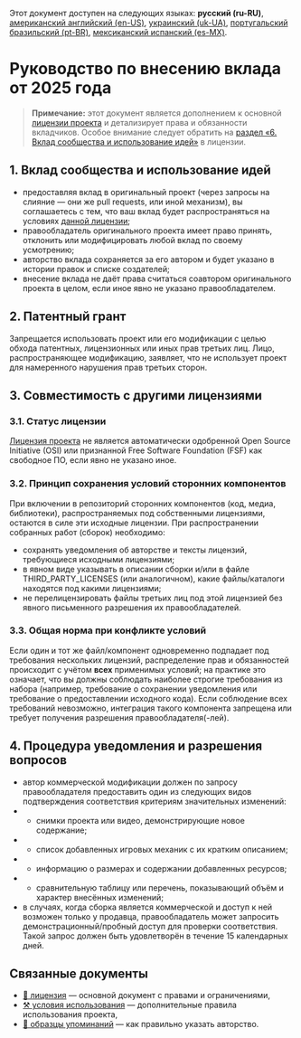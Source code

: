 Этот документ доступен на следующих языках: **русский (ru-RU)**, [американский английский (en-US)](/CONTRIBUTING.md), [украинский (uk-UA)](/other-langs/CONTRIBUTING_uk-UA.md), [португальский бразильский (pt-BR)](/other-langs/CONTRIBUTING_pt-BR.md), [мексиканский испанский (es-MX)](/other-langs/CONTRIBUTING_es-MX.md).

# Руководство по внесению вклада от 2025 года

> **Примечание:** этот документ является дополнением к основной [лицензии проекта](/other-langs/LICENSE_ru-RU.md) и детализирует права и обязанности вкладчиков. Особое внимание следует обратить на [раздел «6. Вклад сообщества и использование идей»](/other-langs/LICENSE_ru-RU.md#1-вклад-сообщества-и-использование-идей) в лицензии.

## 1. Вклад сообщества и использование идей

* предоставляя вклад в оригинальный проект (через запросы на слияние — они же pull requests, или иной механизм), вы соглашаетесь с тем, что ваш вклад будет распространяться на условиях [данной лицензии](/other-langs/LICENSE_ru-RU.md);
* правообладатель оригинального проекта имеет право принять, отклонить или модифицировать любой вклад по своему усмотрению;
* авторство вклада сохраняется за его автором и будет указано в истории правок и списке создателей;
* внесение вклада не даёт права считаться соавтором оригинального проекта в целом, если иное явно не указано правообладателем.

## 2. Патентный грант

Запрещается использовать проект или его модификации с целью обхода патентных, лицензионных или иных прав третьих лиц. Лицо, распространяющее модификацию, заявляет, что не использует проект для намеренного нарушения прав третьих сторон.

## 3. Совместимость с другими лицензиями

### 3.1. Статус лицензии

[Лицензия проекта](/other-langs/LICENSE_ru-RU.md) не является автоматически одобренной Open Source Initiative (OSI) или признанной Free Software Foundation (FSF) как свободное ПО, если явно не указано иное.

### 3.2. Принцип сохранения условий сторонних компонентов

При включении в репозиторий сторонних компонентов (код, медиа, библиотеки), распространяемых под собственными лицензиями, остаются в силе эти исходные лицензии. При распространении собранных работ (сборок) необходимо:

* сохранять уведомления об авторстве и тексты лицензий, требующиеся исходными лицензиями;
* в явном виде указывать в описании сборки и/или в файле THIRD_PARTY_LICENSES (или аналогичном), какие файлы/каталоги находятся под какими лицензиями;
* не перелицензировать файлы третьих лиц под этой лицензией без явного письменного разрешения их правообладателей.

### 3.3. Общая норма при конфликте условий

Если один и тот же файл/компонент одновременно подпадает под требования нескольких лицензий, распределение прав и обязанностей происходит с учётом **всех** применимых условий; на практике это означает, что вы должны соблюдать наиболее строгие требования из набора (например, требование о сохранении уведомления или требование о предоставлении исходного кода). Если соблюдение всех требований невозможно, интеграция такого компонента запрещена или требует получения разрешения правообладателя(-лей).

## 4. Процедура уведомления и разрешения вопросов

* автор коммерческой модификации должен по запросу правообладателя предоставить один из следующих видов подтверждения соответствия критериям значительных изменений:
* * снимки проекта или видео, демонстрирующие новое содержание;
* * список добавленных игровых механик с их кратким описанием;
* * информацию о размерах и содержании добавленных ресурсов;
* * сравнительную таблицу или перечень, показывающий объём и характер внесённых изменений;
* в случаях, когда сборка является коммерческой и доступ к ней возможен только у продавца, правообладатель может запросить демонстрационный/пробный доступ для проверки соответствия. Такой запрос должен быть удовлетворён в течение 15 календарных дней.

## Связанные документы

* [📜 лицензия](/other-langs/LICENSE_ru-RU.md) — основной документ с правами и ограничениями,
* [⚒️ условия использования](/other-langs/other-langs/TERMS_OF_USE_ru-RU.md) — дополнительные правила использования проекта,
* [👤 образцы упоминаний](/other-langs/ATTRIBUTION_ru-RU.md) — как правильно указать авторство.
